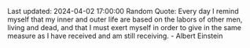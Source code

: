 Last updated: 2024-04-02 17:00:00
Random Quote: Every day I remind myself that my inner and outer life are based on the labors of other men, living and dead, and that I must exert myself in order to give in the same measure as I have received and am still receiving. - Albert Einstein